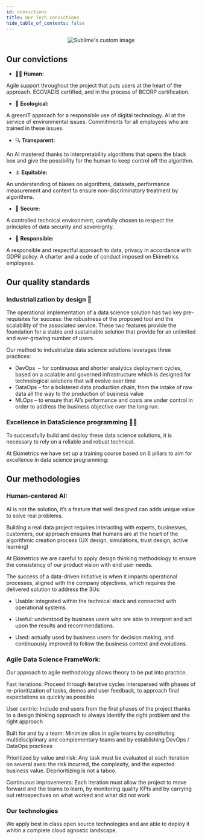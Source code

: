 ```yaml
---
id: convictions
title: Our Tech convictions
hide_table_of_contents: false
---
```


<p align="center">
  <img src="https://ekimetrics.com/wp-content/uploads/2020/06/header-values-min.jpg" alt="Sublime's custom image"/>
</p> 



## Our convictions

- 🙋‍♂️ **Human:**

Agile support throughout the project that puts users at the heart of the approach. ECOVADIS certified, and in the process of BCORP certification.

- 🌳 **Ecological:**

A greenIT approach for a responsible use of digital technology. AI at the service of environmental issues. Commitments for all employees who are trained in these issues.

- 🔍 **Transparent:**

An AI mastered thanks to interpretability algorithms that opens the black box and give the possibility for the human to keep control off the algorithm.

- ⚓ **Equitable:**

An understanding of biases on algorithms, datasets, performance measurement and context to ensure non-discriminatory treatment by algorithms.

- 🔑 **Secure:**

A controlled technical environment, carefully chosen to respect the principles of data security and sovereignty.

- 🙌 **Responsible:**

A responsible and respectful approach to data, privacy in accordance with GDPR policy. A charter and a code of conduct imposed on Ekimetrics employees.

## Our quality standards

### <span className="gold">Industrialization by design</span> 🦾

The operational implementation of a data science solution has two key pre-requisites for success: the robustness of the proposed tool and the scalability of the associated service. These two features provide the foundation for a stable and sustainable solution that provide for an unlimited and ever-growing number of users.

Our method to industrialize data science solutions leverages three practices:

- <span className="gold">DevOps</span>  – for continuous and shorter analytics deployment cycles, based on a scalable and governed infrastructure which is designed for technological solutions that will evolve over time  
- <span className="gold">DataOps</span> – for a bolstered data production chain, from the intake of raw data all the way to the production of business value  
- <span className="gold">MLOps</span> – to ensure that AI’s performance and costs are under control in order to address the business objective over the long run.

### <span className="gold">Excellence in DataScience programming</span>  👩‍💻

To successfully build and deploy these data science solutions, it is necessary to rely on a reliable and robust technical.

At Ekimetrics we have set up a training course based on 6 pillars to aim for excellence in data science programming:

## Our methodologies

 ### <span className="gold">Human-centered AI:</span>

AI is not the solution, it’s a feature that well designed can adds unique value to solve real problems.

Building a real data project requires interacting with experts, businesses, customers, our approach ensures that humans are at the heart of the algorithmic creation process (UX design, simulations, trust design, active learning)

At Ekimetrics we are careful to apply design thinking methodology to ensure the consistency of our product vision with end user needs.

The success of a data-driven initiative is when it impacts operational processes, aligned with the company objectives, which requires the delivered solution to address the 3Us:

- Usable: integrated within the technical stack and connected with operational systems.

- Useful: understood by business users who are able to interpret and act upon the results and recommendations.

- Used: actually used by business users for decision making, and continuously improved to follow the business context and evolutions.

### <span className="gold">Agile Data Science FrameWork:</span>

Our approach to agile methodology allows theory to be put into practice.

Fast iterations: Proceed through iterative cycles interspersed with phases of re-prioritization of tasks, demos and user feedback, to approach final expectations as quickly as possible

User centric: Include end users from the first phases of the project thanks to a design thinking approach to always identify the right problem and the right approach

Built for and by a team: Minimize silos in agile teams by constituting multidisciplinary and complementary teams and by establishing DevOps / DataOps practices

Prioritized by value and risk: Any task must be evaluated at each iteration on several axes: the risk incurred, the complexity, and the expected business value. Deprioritizing is not a taboo.

Continuous improvements: Each iteration must allow the project to move forward and the teams to learn, by monitoring quality KPIs and by carrying out retrospectives on what worked and what did not work

### <span className="gold">Our technologies</span>


We apply best in class open source technologies and are able to deploy it whitin a complete cloud agnostic landscape.
